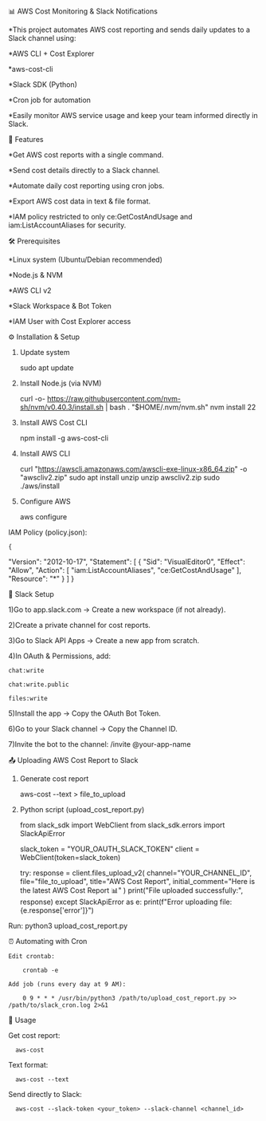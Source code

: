 📊 AWS Cost Monitoring & Slack Notifications

*This project automates AWS cost reporting and sends daily updates to a Slack channel using:

*AWS CLI + Cost Explorer

*aws-cost-cli

*Slack SDK (Python)

*Cron job for automation

*Easily monitor AWS service usage and keep your team informed directly in Slack.

🚀 Features

*Get AWS cost reports with a single command.

*Send cost details directly to a Slack channel.

*Automate daily cost reporting using cron jobs.

*Export AWS cost data in text & file format.

*IAM policy restricted to only ce:GetCostAndUsage and iam:ListAccountAliases for security.

🛠️ Prerequisites

*Linux system (Ubuntu/Debian recommended)

*Node.js & NVM

*AWS CLI v2

*Slack Workspace & Bot Token

*IAM User with Cost Explorer access

⚙️ Installation & Setup

1. Update system
      
    sudo apt update

2. Install Node.js (via NVM)

    curl -o- https://raw.githubusercontent.com/nvm-sh/nvm/v0.40.3/install.sh | bash
    . "$HOME/.nvm/nvm.sh"
    nvm install 22

3. Install AWS Cost CLI

   npm install -g aws-cost-cli

4. Install AWS CLI

   curl "https://awscli.amazonaws.com/awscli-exe-linux-x86_64.zip" -o "awscliv2.zip"
   sudo apt install unzip
   unzip awscliv2.zip
   sudo ./aws/install

5. Configure AWS

   aws configure

IAM Policy (policy.json):
    
    {
  "Version": "2012-10-17",
  "Statement": [
    {
      "Sid": "VisualEditor0",
      "Effect": "Allow",
      "Action": [
        "iam:ListAccountAliases",
        "ce:GetCostAndUsage"
      ],
      "Resource": "*"
    }
  ]
}



🤖 Slack Setup

1)Go to app.slack.com → Create a new workspace (if not already).

2)Create a private channel for cost reports.

3)Go to Slack API Apps → Create a new app from scratch.

4)In OAuth & Permissions, add:

    chat:write

    chat:write.public

    files:write

5)Install the app → Copy the OAuth Bot Token.

6)Go to your Slack channel → Copy the Channel ID.

7)Invite the bot to the channel:
    /invite @your-app-name


📤 Uploading AWS Cost Report to Slack

1. Generate cost report

    aws-cost --text > file_to_upload

2. Python script (upload_cost_report.py)

   from slack_sdk import WebClient
   from slack_sdk.errors import SlackApiError

   slack_token = "YOUR_OAUTH_SLACK_TOKEN"
   client = WebClient(token=slack_token)

   try:
      response = client.files_upload_v2(
          channel="YOUR_CHANNEL_ID",
          file="file_to_upload",
          title="AWS Cost Report",
          initial_comment="Here is the latest AWS Cost Report 📊"
      )
      print("File uploaded successfully:", response)
   except SlackApiError as e:
      print(f"Error uploading file: {e.response['error']}")

  Run:
     python3 upload_cost_report.py

⏰ Automating with Cron

    Edit crontab:

        crontab -e

    Add job (runs every day at 9 AM):

        0 9 * * * /usr/bin/python3 /path/to/upload_cost_report.py >> /path/to/slack_cron.log 2>&1

📌 Usage

   Get cost report:

      aws-cost

   Text format:

      aws-cost --text

   Send directly to Slack:

      aws-cost --slack-token <your_token> --slack-channel <channel_id>


